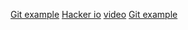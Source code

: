 [Git example](https://github.com/Bodmer/ESP8266_uncannyEyes/blob/master/ESP8266_uncannyEyes.ino)
[Hacker io](https://www.hackster.io/laurentr/halloween-skull-costume-with-uncanny-eyes-on-esp32-376a13)
[video](https://www.youtube.com/watch?v=uYIc1pLO6Xk)
[Git example](https://github.com/wermy/Uncanny_Eyes/blob/master/uncannyEyes/uncannyEyes.ino)
